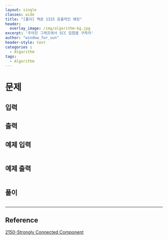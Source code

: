 ```yaml
--- 
layout: single
classes: wide
title: "[풀이] 백준 1325 효율적인 해킹"
header:
  overlay_image: /img/algorithm-bg.jpg
excerpt: '주어진 그래프에서 SCC 집합을 구하자'
author: "window_for_sun"
header-style: text
categories :
  - Algorithm
tags:
  - Algorithm
---  
```


# 문제

## 입력

## 출력

## 예제 입력

```
```  

## 예제 출력

```
```  

## 풀이

```java
```  

---
## Reference
[2150-Strongly Connected Component](https://www.acmicpc.net/problem/2150)  
